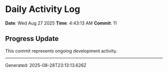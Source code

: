 # Daily Activity Log

**Date**: Wed Aug 27 2025
**Time**: 4:43:13 AM
**Commit**: 11

## Progress Update

This commit represents ongoing development activity.

---
Generated: 2025-08-28T23:13:13.626Z
